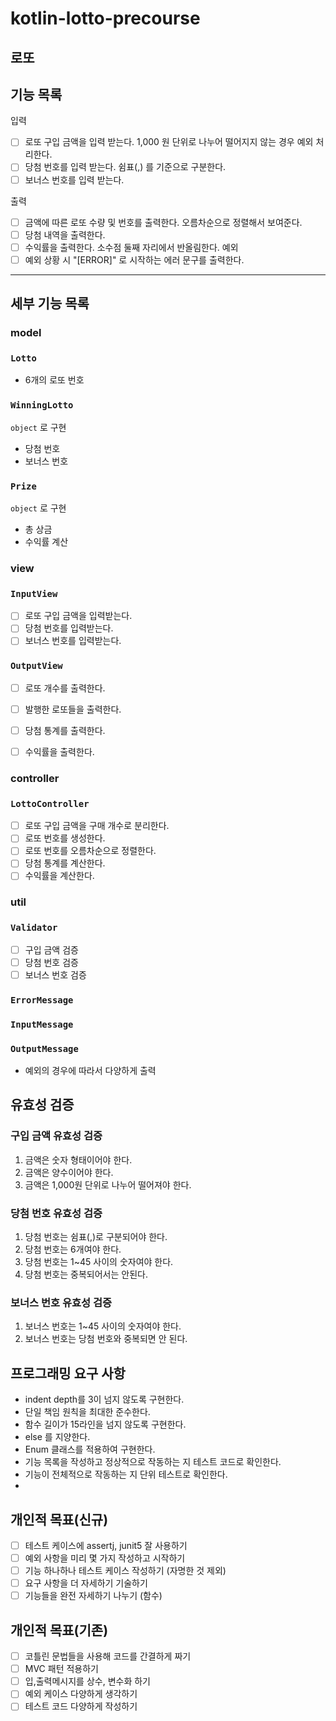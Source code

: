 # kotlin-lotto-precourse

## 로또

## 기능 목록
입력
- [ ] 로또 구입 금액을 입력 받는다. 1,000 원 단위로 나누어 떨어지지 않는 경우 예외 처리한다.
- [ ] 당첨 번호를 입력 받는다. 쉼표(,) 를 기준으로 구분한다.
- [ ] 보너스 번호를 입력 받는다.

출력
- [ ] 금액에 따른 로또 수량 및 번호를 출력한다. 오름차순으로 정렬해서 보여준다.
- [ ] 당첨 내역을 출력한다.
- [ ] 수익률을 출력한다. 소수점 둘째 자리에서 반올림한다.
  예외
- [ ] 예외 상황 시 "[ERROR]" 로 시작하는 에러 문구를 출력한다.

---

## 세부 기능 목록
### model
### `Lotto`
- 6개의 로또 번호

### `WinningLotto`
`object` 로 구현
- 당첨 번호
- 보너스 번호

### `Prize`
`object` 로 구현
- 총 상금
- 수익률 계산

### view
### `InputView`
- [ ] 로또 구입 금액을 입력받는다.
- [ ] 당첨 번호를 입력받는다.
- [ ] 보너스 번호를 입력받는다.
### `OutputView`
- [ ] 로또 개수를 출력한다.
- [ ] 발행한 로또들을 출력한다.
- [ ] 당첨 통계를 출력한다.
- [ ] 수익률을 출력한다.


### controller
### `LottoController`
- [ ] 로또 구입 금액을 구매 개수로 분리한다.
- [ ] 로또 번호를 생성한다.
- [ ] 로또 번호를 오름차순으로 정렬한다.
- [ ] 당첨 통계를 계산한다.
- [ ] 수익률을 계산한다.
 
### util
### `Validator`
- [ ] 구입 금액 검증
- [ ] 당첨 번호 검증
- [ ] 보너스 번호 검증
### `ErrorMessage`
### `InputMessage`
### `OutputMessage`
- 예외의 경우에 따라서 다양하게 출력

## 유효성 검증
### 구입 금액 유효성 검증
1. 금액은 숫자 형태이어야 한다.
2. 금액은 양수이어야 한다.
3. 금액은 1,000원 단위로 나누어 떨어져야 한다.

### 당첨 번호 유효성 검증
1. 당첨 번호는 쉼표(,)로 구분되어야 한다.
2. 당첨 번호는 6개여야 한다.
3. 당첨 번호는 1~45 사이의 숫자여야 한다.
4. 당첨 번호는 중복되어서는 안된다.

### 보너스 번호 유효성 검증
1. 보너스 번호는 1~45 사이의 숫자여야 한다.
2. 보너스 번호는 당첨 번호와 중복되면 안 된다.

## 프로그래밍 요구 사항

- indent depth를 3이 넘지 않도록 구현한다.
- 단일 책임 원칙을 최대한 준수한다.
- 함수 길이가 15라인을 넘지 않도록 구현한다.
- else 를 지양한다.
- Enum 클래스를 적용하여 구현한다.
- 기능 목록을 작성하고 정상적으로 작동하는 지 테스트 코드로 확인한다.
- 기능이 전체적으로 작동하는 지 단위 테스트로 확인한다.
- 

## 개인적 목표(신규)

- [ ] 테스트 케이스에 assertj, junit5 잘 사용하기
- [ ] 예외 사항을 미리 몇 가지 작성하고 시작하기
- [ ] 기능 하나하나 테스트 케이스 작성하기 (자명한 것 제외)
- [ ] 요구 사항을 더 자세하기 기술하기
- [ ] 기능들을 완전 자세하기 나누기 (함수)

## 개인적 목표(기존)

- [ ] 코틀린 문법들을 사용해 코드를 간결하게 짜기
- [ ] MVC 패턴 적용하기
- [ ] 입,출력메시지를 상수, 변수화 하기
- [ ] 예외 케이스 다양하게 생각하기
- [ ] 테스트 코드 다양하게 작성하기
